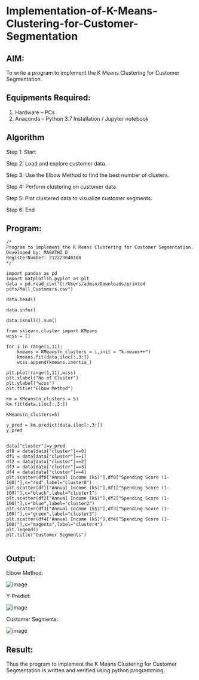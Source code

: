 # Implementation-of-K-Means-Clustering-for-Customer-Segmentation

## AIM:
To write a program to implement the K Means Clustering for Customer Segmentation.

## Equipments Required:
1. Hardware – PCs
2. Anaconda – Python 3.7 Installation / Jupyter notebook

## Algorithm
Step 1: Start

Step 2: Load and explore customer data.

Step 3: Use the Elbow Method to find the best number of clusters.

Step 4: Perform clustering on customer data.

Step 5: Plot clustered data to visualize customer segments.

Step 6: End

## Program:
```
/*
Program to implement the K Means Clustering for Customer Segmentation.
Developed by: MAGATHI D
RegisterNumber: 212223040108
*/
```
```
import pandas as pd
import matplotlib.pyplot as plt
data = pd.read_csv("C:/Users/admin/Downloads/printed pdfs/Mall_Customers.csv")

data.head()

data.info()

data.isnull().sum()

from sklearn.cluster import KMeans
wcss = []

for i in range(1,11):
    kmeans = KMeans(n_clusters = i,init = "k-means++")
    kmeans.fit(data.iloc[:,3:])
    wcss.append(kmeans.inertia_)

plt.plot(range(1,11),wcss)
plt.xlabel("No of Cluster")
plt.ylabel("wcss")
plt.title("Elbow Method")

km = KMeans(n_clusters = 5)
km.fit(data.iloc[:,3:])

KMeans(n_clusters=5)

y_pred = km.predict(data.iloc[:,3:])
y_pred


data["cluster"]=y_pred
df0 = data[data["cluster"]==0]
df1 = data[data["cluster"]==1]
df2 = data[data["cluster"]==2]
df3 = data[data["cluster"]==3]
df4 = data[data["cluster"]==4]
plt.scatter(df0["Annual Income (k$)"],df0["Spending Score (1-100)"],c="red",label="cluster0")
plt.scatter(df1["Annual Income (k$)"],df1["Spending Score (1-100)"],c="black",label="cluster1")
plt.scatter(df2["Annual Income (k$)"],df2["Spending Score (1-100)"],c="blue",label="cluster2")
plt.scatter(df3["Annual Income (k$)"],df3["Spending Score (1-100)"],c="green",label="cluster3")
plt.scatter(df4["Annual Income (k$)"],df4["Spending Score (1-100)"],c="magenta",label="cluster4")
plt.legend()
plt.title("Customer Segments")


```
## Output:
Elbow Method:

![image](https://github.com/user-attachments/assets/6c307f08-fd47-497a-8f1d-ae1c4d19bae6)

Y-Predict:

![image](https://github.com/user-attachments/assets/9aa27834-87a1-4292-aca2-8aa34d1852de)

Customer Segments:

![image](https://github.com/user-attachments/assets/f55815a5-6bd7-4780-a82d-23a72a16d136)


## Result:
Thus the program to implement the K Means Clustering for Customer Segmentation is written and verified using python programming.
